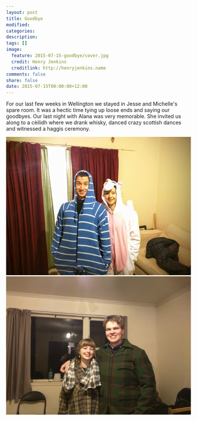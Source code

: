 ```yaml
---
layout: post
title: Goodbye
modified:
categories:
description:
tags: []
image:
  feature: 2015-07-15-goodbye/cover.jpg
  credit: Henry Jenkins
  creditlink: http://henryjenkins.name
comments: false
share: false
date: 2015-07-15T00:00:00+12:00
---
```


For our last few weeks in Wellington we stayed in Jesse and Michelle's spare
room.  It was a hectic time tying up loose ends and saying our goodbyes. Our
last night with Alana was very memorable. She invited us along to a cèilidh
where we drank whisky, danced crazy scottish dances and witnessed a haggis
ceremony.

<img src="/images/2015-07-15-goodbye/IMG_20150711_200750_640px.jpg">

<img src="/images/2015-07-15-goodbye/IMG_20150711_200813_640px.jpg">

